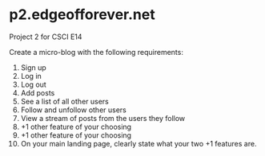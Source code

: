 p2.edgeofforever.net
====================

Project 2 for CSCI E14

Create a micro-blog with the following requirements:
1. Sign up
2. Log in
3. Log out
4. Add posts
5. See a list of all other users
6. Follow and unfollow other users
7. View a stream of posts from the users they follow
8. +1 other feature of your choosing
9. +1 other feature of your choosing
10. On your main landing page, clearly state what your two +1 features are.
